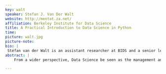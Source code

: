 ```yaml
---
key: walt
speaker: Stefan J. Van Der Walt
website: http://mentat.za.net/
affiliation: Berkeley Institute for Data Science
title: A Practical Introduction to Data Science in Python 
time:
picture: walt.jpg
picture-note: 
bio: | 
 Stéfan van der Walt is an assistant researcher at BIDS and a senior lecturer in applied mathematics at Stellenbosch University, South Africa. He has been involved in the development of scientific open source software for more than a decade and enjoys teaching Python at workshops and conferences.  Stéfan is the founder of scikit-image and a contributor to numpy, scipy, and dipy. Outside work, he enjoys traveling, running, and photographing the great outdoors.
abstract: |
    From a wider perspective, Data Science be seen as the management and interpretation of data through computation and statistics. This tutorial highlights several of these core elements through an interactive computational workshop. To work with data, we need to access a data source, whereafter the data can be visualized to explore its structure. Based on intuitions gained about this structure, exploratory statistical analyses can then be made. Finally, more sophisticated machine learning models can be ﬁt to the data to draw inferences and make predictions about data yet unseen. This tutorial systematically leads attendees through these steps by way of practical, real-world examples, augmented by hands-on computations in the Python language.

---
```



